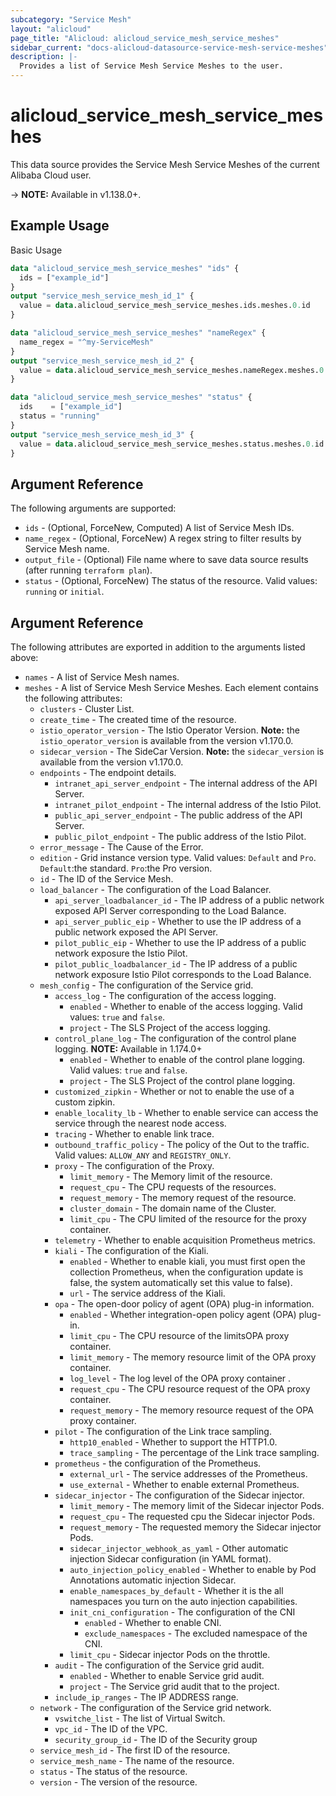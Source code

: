 ```yaml
---
subcategory: "Service Mesh"
layout: "alicloud"
page_title: "Alicloud: alicloud_service_mesh_service_meshes"
sidebar_current: "docs-alicloud-datasource-service-mesh-service-meshes"
description: |-
  Provides a list of Service Mesh Service Meshes to the user.
---
```


# alicloud\_service\_mesh\_service\_meshes

This data source provides the Service Mesh Service Meshes of the current Alibaba Cloud user.

-> **NOTE:** Available in v1.138.0+.

## Example Usage

Basic Usage

```terraform
data "alicloud_service_mesh_service_meshes" "ids" {
  ids = ["example_id"]
}
output "service_mesh_service_mesh_id_1" {
  value = data.alicloud_service_mesh_service_meshes.ids.meshes.0.id
}

data "alicloud_service_mesh_service_meshes" "nameRegex" {
  name_regex = "^my-ServiceMesh"
}
output "service_mesh_service_mesh_id_2" {
  value = data.alicloud_service_mesh_service_meshes.nameRegex.meshes.0.id
}

data "alicloud_service_mesh_service_meshes" "status" {
  ids    = ["example_id"]
  status = "running"
}
output "service_mesh_service_mesh_id_3" {
  value = data.alicloud_service_mesh_service_meshes.status.meshes.0.id
}

```

## Argument Reference

The following arguments are supported:

* `ids` - (Optional, ForceNew, Computed)  A list of Service Mesh IDs.
* `name_regex` - (Optional, ForceNew) A regex string to filter results by Service Mesh name.
* `output_file` - (Optional) File name where to save data source results (after running `terraform plan`).
* `status` - (Optional, ForceNew) The status of the resource. Valid values: `running` or `initial`.

## Argument Reference

The following attributes are exported in addition to the arguments listed above:

* `names` - A list of Service Mesh names.
* `meshes` - A list of Service Mesh Service Meshes. Each element contains the following attributes:
    * `clusters` - Cluster List.
    * `create_time` - The created time of the resource.
    * `istio_operator_version` - The Istio Operator Version. **Note:** the `istio_operator_version` is available from the version v1.170.0.
    * `sidecar_version` - The SideCar Version. **Note:** the `sidecar_version` is available from the version v1.170.0.
    * `endpoints` - The endpoint details.
        * `intranet_api_server_endpoint` - The internal address of the API Server.
        * `intranet_pilot_endpoint` - The internal address of the Istio Pilot.
        * `public_api_server_endpoint` - The public address of the API Server.
        * `public_pilot_endpoint` - The public address of the Istio Pilot.
    * `error_message` - The Cause of the Error.
    * `edition` - Grid instance version type. Valid values: `Default` and `Pro`. `Default`:the standard. `Pro`:the Pro version.
    * `id` - The ID of the Service Mesh.
    * `load_balancer` - The configuration of the Load Balancer.
        * `api_server_loadbalancer_id` - The IP address of a public network exposed API Server corresponding to the Load Balance.
        * `api_server_public_eip` - Whether to use the IP address of a public network exposed the API Server.
        * `pilot_public_eip` - Whether to use the IP address of a public network exposure the Istio Pilot.
        * `pilot_public_loadbalancer_id` - The IP address of a public network exposure Istio Pilot corresponds to the Load Balance.
    * `mesh_config` - The configuration of the Service grid.
        * `access_log` - The configuration of the access logging.
            * `enabled` - Whether to enable of the access logging. Valid values: `true` and `false`.
            * `project` - The SLS Project of the access logging.
        * `control_plane_log` - The configuration of the control plane logging. **NOTE:** Available in 1.174.0+
            * `enabled` - Whether to enable of the control plane logging. Valid values: `true` and `false`.
            * `project` - The SLS Project of the control plane logging.            
        * `customized_zipkin` - Whether or not to enable the use of a custom zipkin.
        * `enable_locality_lb` - Whether to enable service can access the service through the nearest node access.
        * `tracing` - Whether to enable link trace.
        * `outbound_traffic_policy` - The policy of the Out to the traffic. Valid values: `ALLOW_ANY` and `REGISTRY_ONLY`.
        * `proxy` - The configuration of the Proxy.
            * `limit_memory` - The Memory limit of the resource.
            * `request_cpu` - The  CPU requests of the resources.
            * `request_memory` - The  memory request of the resource.
            * `cluster_domain` - The domain name of the Cluster.
            * `limit_cpu` - The CPU limited of the resource for the proxy container.
        * `telemetry` - Whether to enable acquisition Prometheus metrics.
        * `kiali` - The configuration of the Kiali.
            * `enabled` - Whether to enable kiali, you must first open the collection Prometheus, when the configuration update is false, the system automatically set this value to false).
            * `url` - The service address of the Kiali.
        * `opa` - The open-door policy of agent (OPA) plug-in information.
            * `enabled` - Whether integration-open policy agent (OPA) plug-in.
            * `limit_cpu` - The CPU resource  of the limitsOPA proxy container.
            * `limit_memory` - The memory resource limit of the OPA proxy container.
            * `log_level` - The log level of the OPA proxy container .
            * `request_cpu` - The CPU resource request of the OPA proxy container.
            * `request_memory` - The memory resource request of the OPA proxy container.
        * `pilot` - The configuration of the Link trace sampling.
            * `http10_enabled` - Whether to support the HTTP1.0.
            * `trace_sampling` - The  percentage of the Link trace sampling.
        * `prometheus` - the configuration of the Prometheus.
            * `external_url` - The  service addresses of the Prometheus.
            * `use_external` - Whether to enable external Prometheus.
        * `sidecar_injector` - The configuration of the Sidecar injector.
            * `limit_memory` - The memory limit  of the Sidecar injector Pods.
            * `request_cpu` - The requested cpu the Sidecar injector Pods.
            * `request_memory` - The requested memory the Sidecar injector Pods.
            * `sidecar_injector_webhook_as_yaml` - Other automatic injection Sidecar configuration (in YAML format).
            * `auto_injection_policy_enabled` - Whether to enable by Pod Annotations automatic injection Sidecar.
            * `enable_namespaces_by_default` - Whether it is the all namespaces you turn on the auto injection capabilities.
            * `init_cni_configuration` - The configuration of the CNI
                * `enabled` - Whether to enable CNI.
                * `exclude_namespaces` - The excluded namespace of the CNI.
            * `limit_cpu` - Sidecar injector Pods on the throttle.
        * `audit` - The configuration of the Service grid audit.
            * `enabled` - Whether to enable Service grid audit.
            * `project` - The Service grid audit that to the project.
        * `include_ip_ranges` - The IP ADDRESS range.
    * `network` - The configuration of the Service grid network.
        * `vswitche_list` - The list of Virtual Switch.
        * `vpc_id` - The ID of the VPC.
        * `security_group_id` - The ID of the Security group
    * `service_mesh_id` - The first ID of the resource.
    * `service_mesh_name` - The name of the resource.
    * `status` - The status of the resource.
    * `version` - The version of the resource.
